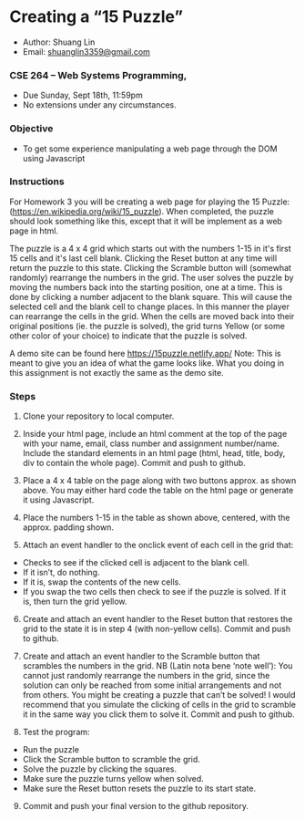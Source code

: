 # Creating a “15 Puzzle”

- Author: Shuang Lin
- Email: shuanglin3359@gmail.com

### CSE 264 – Web Systems Programming,

- Due Sunday, Sept 18th, 11:59pm
- No extensions under any circumstances.

### Objective

- To get some experience manipulating a web page through the DOM using Javascript

### Instructions

For Homework 3 you will be creating a web page for playing the 15 Puzzle:
(https://en.wikipedia.org/wiki/15_puzzle). When completed, the puzzle should
look something like this, except that it will be implement as a web page in html.

The puzzle is a 4 x 4 grid which starts out with the numbers 1-15 in it's first 15
cells and it's last cell blank. Clicking the Reset button at any time will return the
puzzle to this state. Clicking the Scramble button will (somewhat randomly)
rearrange the numbers in the grid. The user solves the puzzle by moving the
numbers back into the starting position, one at a time. This is done by clicking a
number adjacent to the blank square. This will cause the selected cell and the
blank cell to change places. In this manner the player can rearrange the cells in
the grid. When the cells are moved back into their original positions (ie. the
puzzle is solved), the grid turns Yellow (or some other color of your choice) to
indicate that the puzzle is solved.

A demo site can be found here https://15puzzle.netlify.app/
Note: This is meant to give you an idea of what the game looks like. What you doing in this assignment is not exactly the same as the demo site.

### Steps

1. Clone your repository to local computer.

2. Inside your html page, include an html comment at the top of the page with your name, email, class number and assignment number/name. Include the standard elements in an html page (html, head, title, body, div to contain the whole page). Commit and push to github.

3. Place a 4 x 4 table on the page along with two buttons approx. as shown above. You may either hard code the table on the html page or generate it using Javascript.

4. Place the numbers 1-15 in the table as shown above, centered, with the approx. padding shown.

5. Attach an event handler to the onclick event of each cell in the grid that:

- Checks to see if the clicked cell is adjacent to the blank cell.
- If it isn’t, do nothing.
- If it is, swap the contents of the new cells.
- If you swap the two cells then check to see if the puzzle is solved. If
  it is, then turn the grid yellow.

6. Create and attach an event handler to the Reset button that restores the grid to the state it is in step 4 (with non-yellow cells). Commit and push to github.

7. Create and attach an event handler to the Scramble button that scrambles the numbers in the grid. NB (Latin nota bene ‘note well’): You cannot just randomly rearrange the numbers in the grid, since the solution can only be reached from some initial arrangements and not from others. You might be creating a puzzle that can’t be solved! I would recommend that you simulate the clicking of cells in the grid to scramble it in the same way you click them to solve it. Commit and push to github.

8. Test the program:

- Run the puzzle
- Click the Scramble button to scramble the grid.
- Solve the puzzle by clicking the squares.
- Make sure the puzzle turns yellow when solved.
- Make sure the Reset button resets the puzzle to its start state.

9. Commit and push your final version to the github repository.
